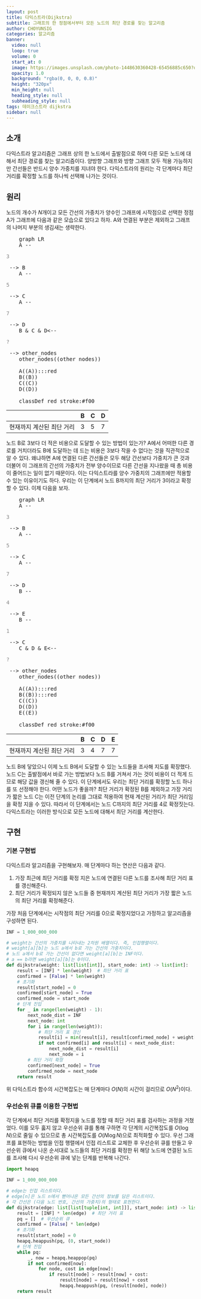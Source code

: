 ```yaml
---
layout: post
title: 다익스트라(Dijkstra)
subtitle: 그래프의 한 정점에서부터 모든 노드의 최단 경로를 찾는 알고리즘
author: CHOYUNSIG
categories: 알고리즘
banner:
  video: null
  loop: true
  volume: 0
  start_at: 0
  image: https://images.unsplash.com/photo-1448630360428-65456885c650?q=80&w=1467&auto=format&fit=crop&ixlib=rb-4.0.3&ixid=M3wxMjA3fDB8MHxwaG90by1wYWdlfHx8fGVufDB8fHx8fA%3D%3D
  opacity: 1.0
  background: "rgba(0, 0, 0, 0.8)"
  height: "320px"
  min_height: null
  heading_style: null
  subheading_style: null
tags: 데이크스트라 dijkstra
sidebar: null
---
```


## 소개

다익스트라 알고리즘은 그래프 상의 한 노드에서 출발점으로 하여 다른 모든 노드에 대해서 최단 경로를 찾는 알고리즘이다. 양방향 그래프와 방향 그래프 모두 적용 가능하지만 간선들은 반드시 양수 가중치를 지녀야 한다. 다익스트라의 원리는 각 단계마다 최단 거리를 확정할 노드를 하나씩 선택해 나가는 것이다. 

## 원리

노드의 개수가 $N$개이고 모든 간선의 가중치가 양수인 그래프에 시작점으로 선택한 정점 A가 그래프에 다음과 같은 모습으로 있다고 하자. A와 연결된 부분은 제외하고 그래프의 나머지 부분의 생김새는 생략한다.

<pre class="mermaid">
    graph LR
    A -- <p style="color: #888">3</p> --> B
    A -- <p style="color: #888">5</p> --> C
    A -- <p style="color: #888">7</p> --> D
    B & C & D<-- <p style="color: #888">?</p> --> other_nodes
    other_nodes((other nodes))

    A((A)):::red
    B((B))
    C((C))
    D((D))

    classDef red stroke:#f00
</pre>

|                         |  B  |  C  |  D  |
| ---                     | --- | --- | --- |
| 현재까지 계산된 최단 거리 |  3  |  5  |  7  |

노드 B로 3보다 더 적은 비용으로 도달할 수 있는 방법이 있는가? A에서 어떠한 다른 경로를 거치더라도 B에 도달하는 데 드는 비용은 3보다 작을 수 없다는 것을 직관적으로 알 수 있다. 왜냐하면 A에 연결된 다른 간선들은 모두 해당 간선보다 가중치가 큰 것과 더불어 이 그래프의 간선의 가중치가 전부 양수이므로 다른 간선을 지나왔을 때 총 비용이 줄어드는 일이 없기 때문이다. 이는 다익스트라를 양수 가중치의 그래프에만 적용할 수 있는 이유이기도 하다. 우리는 이 단계에서 노드 B까지의 최단 거리가 3이라고 확정할 수 있다. 이제 다음을 보자.

<pre class="mermaid">
    graph LR
    A -- <p style="color: #888">3</p> --> B
    A -- <p style="color: #888">5</p> --> C
    A -- <p style="color: #888">7</p> --> D
    B -- <p style="color: #888">4</p> --> E
    B -- <p style="color: #888">1</p> --> C
    C & D & E<-- <p style="color: #888">?</p> --> other_nodes
    other_nodes((other nodes))

    A((A)):::red
    B((B)):::red
    C((C))
    D((D))
    E((E))

    classDef red stroke:#f00
</pre>

|                         |  B  |  C  |  D  |  E  |
| ---                     | --- | --- | --- | --- |
| 현재까지 계산된 최단 거리 |  3  |  4  |  7  |  7  |

노드 B에 닿았으니 이제 노드 B에서 도달할 수 있는 노드들을 조사해 지도를 확장했다. 노드 C는 출발점에서 바로 가는 방법보다 노드 B를 거쳐서 가는 것이 비용이 더 적게 드므로 해당 값을 갱신해 줄 수 있다. 이 단계에서도 우리는 최단 거리를 확정할 노드 하나를 또 선정해야 한다. 어떤 노드가 좋을까? 최단 거리가 확정된 B를 제외하고 가장 거리가 짧은 노드 C는 이전 단계의 논리를 그대로 적용하여 현재 계산된 거리가 최단 거리임을 확정 지을 수 있다. 따라서 이 단계에서는 노드 C까지의 최단 거리를 4로 확정짓는다. 다익스트라는 이러한 방식으로 모든 노드에 대해서 최단 거리를 계산한다.

## 구현

### 기본 구현법

다익스트라 알고리즘을 구현해보자. 매 단계마다 하는 연산은 다음과 같다.

1. 가장 최근에 최단 거리를 확정 지은 노드에 연결된 다른 노드를 조사해 최단 거리 표를 갱신해준다.
2. 최단 거리가 확정되지 않은 노드들 중 현재까지 계산된 최단 거리가 가장 짧은 노드의 최단 거리를 확정해준다.

가장 처음 단계에서는 시작점의 최단 거리를 0으로 확정지었다고 가정하고 알고리즘을 구성하면 된다.

```python
INF = 1_000_000_000

# weight는 간선의 가중치를 나타내는 2차원 배열이다. 즉, 인접행렬이다.
# weight[a][b]는 노드 a에서 b로 가는 간선의 가중치이다.
# 노드 a에서 b로 가는 간선이 없다면 weight[a][b]는 INF이다.
# a == b라면 weight[a][b]는 0이다.
def dijkstra(weight: list[list[int]], start_node: int) -> list[int]:
    result = [INF] * len(weight)  # 최단 거리 표
    confirmed = [False] * len(weight)
    # 초기화
    result[start_node] = 0
    confirmed[start_node] = True
    confirmed_node = start_node
    # 단계 진입
    for _ in range(len(weight) - 1):
        next_node_dist = INF
        next_node: int
        for i in range(len(weight)):
            # 최단 거리 표 갱신
            result[i] = min(result[i], result[confirmed_node] + weight[confirmed_node][i])
            if not confirmed[i] and result[i] < next_node_dist:
                next_node_dist = result[i]
                next_node = i
        # 최단 거리 확정
        confirmed[next_node] = True
        confirmed_node = next_node
    return result
```

위 다익스트라 함수의 시간복잡도는 매 단계마다 $O(N)$의 시간이 걸리므로 $O(N^2)$이다.

### 우선순위 큐를 이용한 구현법

각 단계에서 최단 거리를 확정지을 노드를 정할 때 최단 거리 표를 검사하는 과정을 거쳤었다. 이를 모두 훓지 않고 우선순위 큐를 통해 구하면 각 단계의 시간복잡도를 $O(\log N)$으로 줄일 수 있으므로 총 시간복잡도를 $O(N\log N)$으로 최적화할 수 있다. 우선 그래프를 표현하는 방법을 인접 행렬에서 인접 리스트로 교체한 후 우선순위 큐를 만들고 우선순위 큐에서 나온 순서대로 노드들의 최단 거리를 확정한 뒤 해당 노드에 연결된 노드를 조사해 다시 우선순위 큐에 넣는 단계를 반복해 나간다.

```python
import heapq

INF = 1_000_000_000

# edge는 인접 리스트이다.
# edge[n]은 노드 n에서 뻗어나온 모든 간선의 정보를 담은 리스트이다.
# 각 간선은 (다음 노드 번호, 간선의 가중치)의 형태로 표현한다.
def dijkstra(edge: list[list[tuple[int, int]]], start_node: int) -> list[int]:
    result = [INF] * len(edge)  # 최단 거리 표
    pq = []  # 우선순위 큐
    confirmed = [False] * len(edge)
    # 초기화
    result[start_node] = 0
    heapq.heappush(pq, (0, start_node))
    # 단계 진입
    while pq:
        _, now = heapq.heappop(pq)
        if not confirmed[now]:
            for node, cost in edge[now]:
                if result[node] > result[now] + cost:
                    result[node] = result[now] + cost
                    heapq.heappush(pq, (result[node], node))
    return result
```
